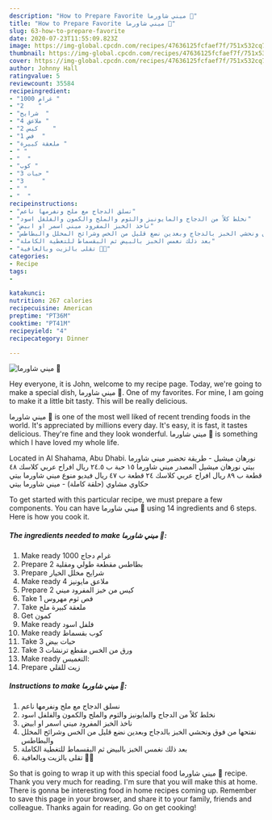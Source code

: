 ```yaml
---
description: "How to Prepare Favorite ميني شاورما 🥙"
title: "How to Prepare Favorite ميني شاورما 🥙"
slug: 63-how-to-prepare-favorite
date: 2020-07-23T11:55:09.823Z
image: https://img-global.cpcdn.com/recipes/47636125fcfaef7f/751x532cq70/الصورة-الرئيسية-لوصفةميني-شاورما-🥙.jpg
thumbnail: https://img-global.cpcdn.com/recipes/47636125fcfaef7f/751x532cq70/الصورة-الرئيسية-لوصفةميني-شاورما-🥙.jpg
cover: https://img-global.cpcdn.com/recipes/47636125fcfaef7f/751x532cq70/الصورة-الرئيسية-لوصفةميني-شاورما-🥙.jpg
author: Johnny Hall
ratingvalue: 5
reviewcount: 35584
recipeingredient:
- "1000 غرام "
- "2    "
- "شرايح  "
- "4 ملاعق "
- "2 كيس    "
- "1 فص  "
- "ملعقة كبيرة "
- " "
- "  "
- "كوب "
- "3 حبات "
- "3     "
- " "
- "  "
recipeinstructions:
- "نسلق الدجاج مع ملح ونفرمها ناعم"
- "نخلط كلاً من الدجاج والمايونيز والثوم والملح والكمون والفلفل اسود"
- "ناخذ الخبز المفرود ميني اسمر او ابيض"
- "نفتحها من فوق ونحشي الخبز بالدجاج وبعدين نضع قليل من الخس وشرائح المخلل والبطاطس"
- "بعد ذلك نغمس الخبز بالبيض ثم البقسماط للتغطية الكاملة"
- "تقلى بالزيت وبالعافية 🌸💕"
categories:
- Recipe
tags:
- 

katakunci:  
nutrition: 267 calories
recipecuisine: American
preptime: "PT36M"
cooktime: "PT41M"
recipeyield: "4"
recipecategory: Dinner

---
```



![ميني شاورما 🥙](https://img-global.cpcdn.com/recipes/47636125fcfaef7f/751x532cq70/الصورة-الرئيسية-لوصفةميني-شاورما-🥙.jpg)

Hey everyone, it is John, welcome to my recipe page. Today, we're going to make a special dish, ميني شاورما 🥙. One of my favorites. For mine, I am going to make it a little bit tasty. This will be really delicious.

ميني شاورما 🥙 is one of the most well liked of recent trending foods in the world. It's appreciated by millions every day. It's easy, it is fast, it tastes delicious. They're fine and they look wonderful. ميني شاورما 🥙 is something which I have loved my whole life.

Located in Al Shahama, Abu Dhabi. نورهان ميشيل - طريقة تحضير ميني شاورما بيتي نورهان ميشيل المصدر ميني شاورما ١٥ حبة ب ٢٤.٥ ريال افراح عربي كلاسك ٤٨ قطعة ب ٨٩ ريال افراح عربي كلاسك ٢٤ قطعة ب ٤٧ ريال فيديو منوع ميني شاورما بيتي حكاوي مشاوي (حلقة كاملة) - ميني شاورما بيتي


To get started with this particular recipe, we must prepare a few components. You can have ميني شاورما 🥙 using 14 ingredients and 6 steps. Here is how you cook it.

<!--inarticleads1-->

##### The ingredients needed to make ميني شاورما 🥙:

1. Make ready 1000 غرام دجاج
1. Prepare 2 بطاطس مقطعة طولي ومقلية
1. Prepare شرايح مخلل الخيار
1. Make ready 4 ملاعق مايونيز
1. Prepare 2 كيس من خبز المفرود ميني
1. Take 1 فص ثوم مهروس
1. Take ملعقة كبيرة ملح
1. Get  كمون
1. Make ready  فلفل اسود
1. Make ready كوب بقسماط
1. Take 3 حبات بيض
1. Take 3 ورق من الخس مقطع ترنشات
1. Make ready  التغميس:
1. Prepare  زيت للقلي




<!--inarticleads2-->

##### Instructions to make ميني شاورما 🥙:

1. نسلق الدجاج مع ملح ونفرمها ناعم
1. نخلط كلاً من الدجاج والمايونيز والثوم والملح والكمون والفلفل اسود
1. ناخذ الخبز المفرود ميني اسمر او ابيض
1. نفتحها من فوق ونحشي الخبز بالدجاج وبعدين نضع قليل من الخس وشرائح المخلل والبطاطس
1. بعد ذلك نغمس الخبز بالبيض ثم البقسماط للتغطية الكاملة
1. تقلى بالزيت وبالعافية 🌸💕




So that is going to wrap it up with this special food ميني شاورما 🥙 recipe. Thank you very much for reading. I'm sure that you will make this at home. There is gonna be interesting food in home recipes coming up. Remember to save this page in your browser, and share it to your family, friends and colleague. Thanks again for reading. Go on get cooking!
